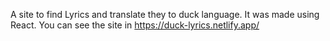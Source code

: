 A site to find Lyrics and translate they to duck language. It was made using React. You can see the site in https://duck-lyrics.netlify.app/
